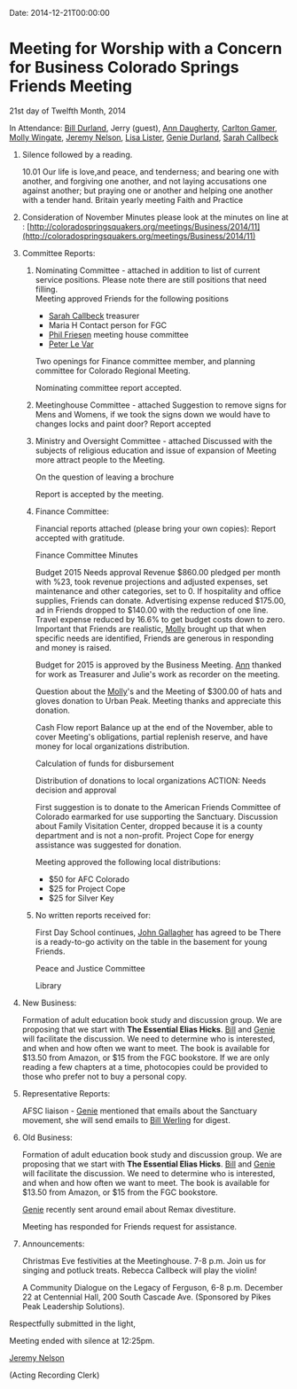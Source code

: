 Date: 2014-12-21T00:00:00

[AnnDaugherty]: /Friends/AnnDaugherty
[AnnGrantMartin]: /Friends/AnnGrantMartin
[BillWerling]: /Friends/BillWerling
[BillDurland]: /Friends/BillDurland
[CarltonGamer]: /Friends/CarltonGamer
[GenieDurland]: /Friends/GenieDurland
[JeremyNelson]: /Friends/JeremyNelson
[JohnGallagher]: /Friends/JohnGallagher
[LisaLister]: /Friends/LisaLister
[NancyAndrew]: /Friends/NancyAndrew
[MollyWingate]: /Friends/MollyWingate
[PeterLeVar]: /Friends/PeterLeVar
[PhilFriesen]: /Friends/PhilFriesen
[SarahCallbeck]: /Friends/SarahCallbeck

# Meeting for Worship with a Concern for Business Colorado Springs Friends Meeting
21st day of Twelfth Month, 2014

In Attendance: [Bill Durland][BillDurland], Jerry (guest), [Ann Daugherty][AnnDaugherty],
[Carlton Gamer][CarltonGamer], [Molly Wingate][MollyWingate], [Jeremy Nelson][JeremyNelson],
[Lisa Lister][LisaLister], [Genie Durland][GenieDurland], [Sarah Callbeck][SarahCallbeck]

1.  Silence followed by a reading.
   
    10.01 Our life is love,and peace, and tenderness; and bearing one with 
    another, and forgiving one another, and not laying accusations one
    against another; but praying one or another and helping 
    one another with a tender hand. Britain yearly meeting Faith and Practice


2.  Consideration of November Minutes 
    please look at the minutes on line at : [http://coloradospringsquakers.org/meetings/Business/2014/11](http://coloradospringsquakers.org/meetings/Business/2014/11)


3.  Committee Reports:

    1.  Nominating Committee - attached in addition to list of current service 
        positions. Please note there are still positions that need filling.  
        Meeting approved Friends for the following positions

        *  [Sarah Callbeck][SarahCallbeck] treasurer
        *  Maria H Contact person for FGC 
        *  [Phil Friesen][PhilFriesen] meeting house committee
        *  [Peter Le Var][PeterLeVar]  
 
        Two openings for Finance committee member, and planning committee for Colorado Regional Meeting.

        Nominating committee report accepted.

    1.  Meetinghouse Committee - attached
        Suggestion to remove signs for Mens and Womens, if we took the signs down we would have to 
        changes locks and paint door? Report accepted

    1.  Ministry and Oversight Committee - attached
        Discussed with the subjects of religious education and issue of expansion of Meeting more 
        attract people to the Meeting. 

        On the question of leaving a brochure 

        Report is accepted by the meeting.

    1.  Finance Committee:

        Financial reports attached (please bring your own copies):
        Report accepted with gratitude. 

        Finance Committee Minutes
        
        Budget 2015 Needs approval
        Revenue $860.00 pledged per month with %23, took revenue projections and adjusted 
        expenses, set maintenance and other categories, set to 0. If hospitality and office
        supplies, Friends can donate. Advertising expense reduced $175.00, ad in Friends 
        dropped to $140.00 with the reduction of one line. Travel expense reduced by 16.6% to 
        get budget costs down to zero. Important that Friends are realistic, [Molly][MollyWingate] 
        brought up that when specific needs are identified, Friends are generous in responding and
        money is raised. 

        Budget for 2015 is approved by the Business Meeting. [Ann][AnnDaugherty] thanked for work 
        as Treasurer and Julie's work as recorder on the meeting.  

        Question about the [Molly][MollyWingate]'s and the Meeting of $300.00 of hats and gloves donation to
        Urban Peak. Meeting thanks and appreciate this donation. 

        Cash Flow report
        Balance up at the end of the November, able to cover Meeting's obligations, partial 
        replenish reserve, and have money for local organizations distribution.

        Calculation of funds for disbursement

        Distribution of donations to local organizations ACTION: Needs decision and approval
        
        First suggestion is to donate to the American Friends Committee of Colorado earmarked
        for use supporting the Sanctuary. Discussion about Family Visitation Center, dropped 
        because it is a county department and is not a non-profit. Project Cope for energy 
        assistance was suggested for donation. 

        Meeting approved the following local distributions:

        *  $50 for AFC Colorado
        *  $25 for Project Cope
        *  $25 for Silver Key 

    1.  No written reports received for:

        First Day School continues, [John Gallagher][JohnGallagher] has agreed to be 
        There is a ready-to-go activity on the table in the basement for young 
        Friends. 

        Peace and Justice Committee

        Library


5.  New Business: 

    Formation of adult education book study and discussion group.  We are proposing 
    that we start with **The Essential Elias Hicks**.  [Bill][BillDurland] and 
    [Genie][GenieDurland] will facilitate the discussion.  We need to determine who 
    is interested, and when and how often we want to meet.  The book is available 
    for $13.50 from Amazon, or $15 from the FGC bookstore.  If we are only reading 
    a few chapters at a time, photocopies could be provided to those who prefer not 
    to buy a personal copy.

6.  Representative Reports:

    AFSC liaison - [Genie][GenieDurland] mentioned that emails about the Sanctuary
    movement, she will send emails to [Bill Werling][BillWerling] for digest. 


7.  Old Business:

    Formation of adult education book study and discussion group.  We are 
    proposing that we start with **The Essential Elias Hicks**.  [Bill][BillDurland] 
    and [Genie][GenieDurland] will facilitate the discussion.  We need to determine 
    who is interested, and when and how often we want to meet.  The book is available 
    for $13.50 from Amazon, or $15 from the FGC bookstore. 

    [Genie][GenieDurland] recently sent around email about Remax divestiture. 

    Meeting has responded for Friends request for assistance. 

8.  Announcements:

    Christmas Eve festivities at the Meetinghouse. 7-8 p.m.  Join us for singing 
    and potluck treats.  Rebecca Callbeck will play the violin!

    A Community Dialogue on the Legacy of Ferguson, 6-8 p.m. December 22 at 
    Centennial Hall, 200 South Cascade Ave. (Sponsored by Pikes Peak Leadership Solutions).


Respectfully submitted in the light,

Meeting ended with silence at 12:25pm.

[Jeremy Nelson][JeremyNelson]

(Acting Recording Clerk)
